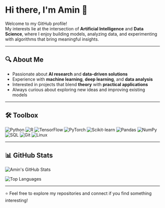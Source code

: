 # Hi there, I'm Amin 👋

Welcome to my GitHub profile!  
My interests lie at the intersection of **Artificial Intelligence** and **Data Science**, where I enjoy building models, analyzing data, and experimenting with algorithms that bring meaningful insights.

---

## 🔍 About Me
- Passionate about **AI research** and **data-driven solutions**  
- Experience with **machine learning**, **deep learning**, and **data analysis**  
- Interested in projects that blend **theory** with **practical applications**  
- Always curious about exploring new ideas and improving existing models  

---

## 🛠️ Toolbox

![Python](https://img.shields.io/badge/-Python-3776AB?style=flat&logo=python&logoColor=white)
![R](https://img.shields.io/badge/-R-276DC3?style=flat&logo=r&logoColor=white)
![TensorFlow](https://img.shields.io/badge/-TensorFlow-FF6F00?style=flat&logo=tensorflow&logoColor=white)
![PyTorch](https://img.shields.io/badge/-PyTorch-EE4C2C?style=flat&logo=pytorch&logoColor=white)
![Scikit-learn](https://img.shields.io/badge/-Scikit--learn-F7931E?style=flat&logo=scikit-learn&logoColor=white)
![Pandas](https://img.shields.io/badge/-Pandas-150458?style=flat&logo=pandas&logoColor=white)
![NumPy](https://img.shields.io/badge/-NumPy-013243?style=flat&logo=numpy&logoColor=white)
![SQL](https://img.shields.io/badge/-SQL-4479A1?style=flat&logo=mysql&logoColor=white)
![Git](https://img.shields.io/badge/-Git-F05032?style=flat&logo=git&logoColor=white)
![Linux](https://img.shields.io/badge/-Linux-FCC624?style=flat&logo=linux&logoColor=black)

---

## 📊 GitHub Stats

![Amin's GitHub Stats](https://github-readme-stats.vercel.app/api?username=aminariafar&show_icons=true&theme=tokyonight)  

![Top Languages](https://github-readme-stats.vercel.app/api/top-langs/?username=aminariafar&layout=compact&theme=tokyonight)

---

⭐️ Feel free to explore my repositories and connect if you find something interesting!